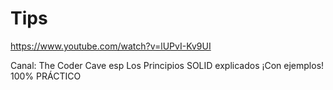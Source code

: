 # Tips

https://www.youtube.com/watch?v=lUPvI-Kv9UI

Canal: The Coder Cave esp
Los Principios SOLID explicados ¡Con ejemplos! 100% PRÁCTICO
